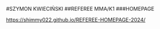 #SZYMON KWIECIŃSKI
##REFEREE MMA/K1
###HOMEPAGE

https://shimmy022.github.io/REFEREE-HOMEPAGE-2024/

